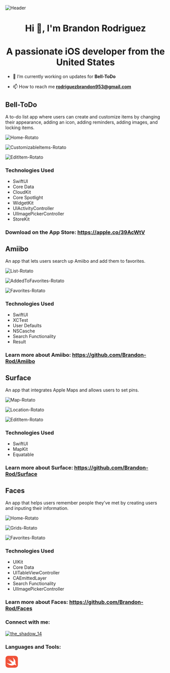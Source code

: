 ![Header](https://user-images.githubusercontent.com/61842505/209724472-20d3416a-f28b-4240-aa37-de736f0e3cf9.png)

<h1 align="center">Hi 👋, I'm Brandon Rodriguez</h1>

<h1 align="center">A passionate iOS developer from the United States</h1>

- 🔭 I’m currently working on updates for **Bell-ToDo**

- 📫 How to reach me **rodriguezbrandon953@gmail.com**

## Bell-ToDo
A to-do list app where users can create and customize items by changing their appearance, adding an icon, adding reminders, adding images, and locking items.

![Home-Rotato](https://user-images.githubusercontent.com/61842505/210623466-8dc02ded-23d9-4b40-b836-fc2d61f364ca.png)

![CustomizableItems-Rotato](https://user-images.githubusercontent.com/61842505/210623477-fe16d0ac-a055-4c8b-bb8b-8bb96d9f2f96.png)

![EditItem-Rotato](https://user-images.githubusercontent.com/61842505/210623503-c751c58e-e15e-4f0f-82a9-c2c24e200fc4.png)

### Technologies Used
- SwiftUI
- Core Data
- CloudKit 
- Core Spotlight 
- WidgetKit
- UIActivityController
- UIImagePickerController
- StoreKit

### Download on the App Store: https://apple.co/39AcWtV

## Amiibo
An app that lets users search up Amiibo and add them to favorites.   

![List-Rotato](https://user-images.githubusercontent.com/61842505/210621848-91c92ba4-60df-4bcc-8ac3-0c26bcf368d5.png)

![AddedToFavorites-Rotato](https://user-images.githubusercontent.com/61842505/210621868-fe809fe0-a842-4b7f-8a10-a7310c09b764.png)

![Favorites-Rotato](https://user-images.githubusercontent.com/61842505/210621878-0beee2f4-8fa0-44b1-a46a-4001ed03d220.png)

### Technologies Used
- SwiftUI
- XCTest
- User Defaults
- NSCasche
- Search Functionality 
- Result

### Learn more about Amiibo: https://github.com/Brandon-Rod/Amiibo

## Surface
An app that integrates Apple Maps and allows users to set pins.

![Map-Rotato](https://user-images.githubusercontent.com/61842505/210627482-bd8d321b-1cdf-4a34-b88c-be855d7a9c4d.png)

![Location-Rotato](https://user-images.githubusercontent.com/61842505/210627506-541e9249-e29b-40ef-a6c2-7930a031ff06.png)

![EditItem-Rotato](https://user-images.githubusercontent.com/61842505/210627591-21d3a8ff-478e-4115-b5ba-007838ed8341.png)

### Technologies Used
- SwiftUI
- MapKit
- Equatable

### Learn more about Surface: https://github.com/Brandon-Rod/Surface

## Faces
An app that helps users remember people they’ve met by creating users and inputing their information. 

![Home-Rotato](https://user-images.githubusercontent.com/61842505/210624592-f6a29470-249c-466c-bed7-4544e2014de2.png)

![Grids-Rotato](https://user-images.githubusercontent.com/61842505/210624403-07419279-e8e2-4725-942f-af7be349d37c.png)

![Favorites-Rotato](https://user-images.githubusercontent.com/61842505/210624436-4639fba0-564a-4fbc-b66c-f2c336ff9f6f.png)

### Technologies Used
- UIKit
- Core Data
- UITableViewController
- CAEmittedLayer
- Search Functionality
- UIImagePickerController

### Learn more about Faces: https://github.com/Brandon-Rod/Faces

<h3 align="left">Connect with me:</h3>
<p align="left">
<a href="https://twitter.com/B_Rod_Dev" target="blank"><img align="center" src="https://raw.githubusercontent.com/rahuldkjain/github-profile-readme-generator/master/src/images/icons/Social/twitter.svg" alt="the_shadow_14" height="30" width="40" /></a>
</p>

<h3 align="left">Languages and Tools:</h3>
<p align="left"> <a href="https://developer.apple.com/swift/" target="_blank" rel="noreferrer"> <img src="https://raw.githubusercontent.com/devicons/devicon/master/icons/swift/swift-original.svg" alt="swift" width="40" height="40"/> </a> </p>
